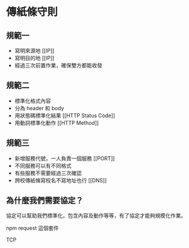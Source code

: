 # 傳紙條守則
## 規範一
- 寫明來源地  [[IP]]
- 寫明目的地  [[IP]]
- 經過三次前置作業，確保雙方都能收發

## 規範二
- 標準化格式內容
- 分為 header 和 body
- 用狀態碼標準化結果  [[HTTP Status Code]]
- 用動詞標準化動作  [[HTTP Method]]

## 規範三
- 新增服務代號，一人負責一個服務 [[PORT]]
- 不同服務可以有不同格式
- 有些服務不需要經過三次確認
- 跨校傳紙條寫校名不寫地址也行  [[DNS]]


## 為什麼我們需要協定？
協定可以幫助我們標準化，包含內容及動作等等，有了協定才能夠規模化作業。

npm request 這個套件


TCP